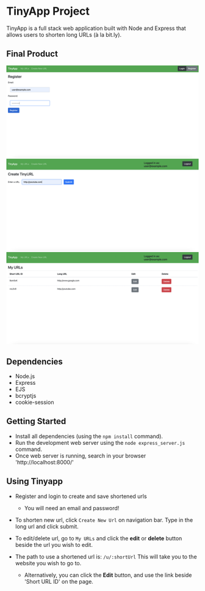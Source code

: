 # TinyApp Project

TinyApp is a full stack web application built with Node and Express that allows users to shorten long URLs (à la bit.ly).

## Final Product

!["Registration page"](https://raw.githubusercontent.com/blueyellow7/tinyapp/main/docs/register-page.png)
!["Page to create new urls"](https://raw.githubusercontent.com/blueyellow7/tinyapp/main/docs/new-url-page.png)
!["Page with all your urls"](https://raw.githubusercontent.com/blueyellow7/tinyapp/main/docs/all-urls-page.png)


## Dependencies

- Node.js
- Express
- EJS
- bcryptjs
- cookie-session

## Getting Started

- Install all dependencies (using the `npm install` command).
- Run the development web server using the `node express_server.js` command.
- Once web server is running, search in your browser 'http://localhost:8000/'

## Using Tinyapp
- Register and login to create and save shortened urls
  - You will need an email and password!

- To shorten new url, click `Create New Url` on navigation bar. Type in the long url and click submit.

- To edit/delete url, go to `My URLs` and click the **edit** or **delete** button beside the url you wish to edit.

- The path to use a shortened url is: `/u/:shortUrl` This will take you to the website you wish to go to. 
  - Alternatively, you can click the **Edit** button, and use the link beside 'Short URL ID' on the page.
